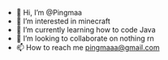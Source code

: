 - 👋 Hi, I’m @Pingmaa
- 👀 I’m interested in minecraft
- 🌱 I’m currently learning how to code Java
- 💞️ I’m looking to collaborate on nothing rn
- 📫 How to reach me pingmaaa@gmail.com

<!---
Pingmaa/Pingmaa is a ✨ special ✨ repository because its `README.md` (this file) appears on your GitHub profile.
You can click the Preview link to take a look at your changes.
--->
